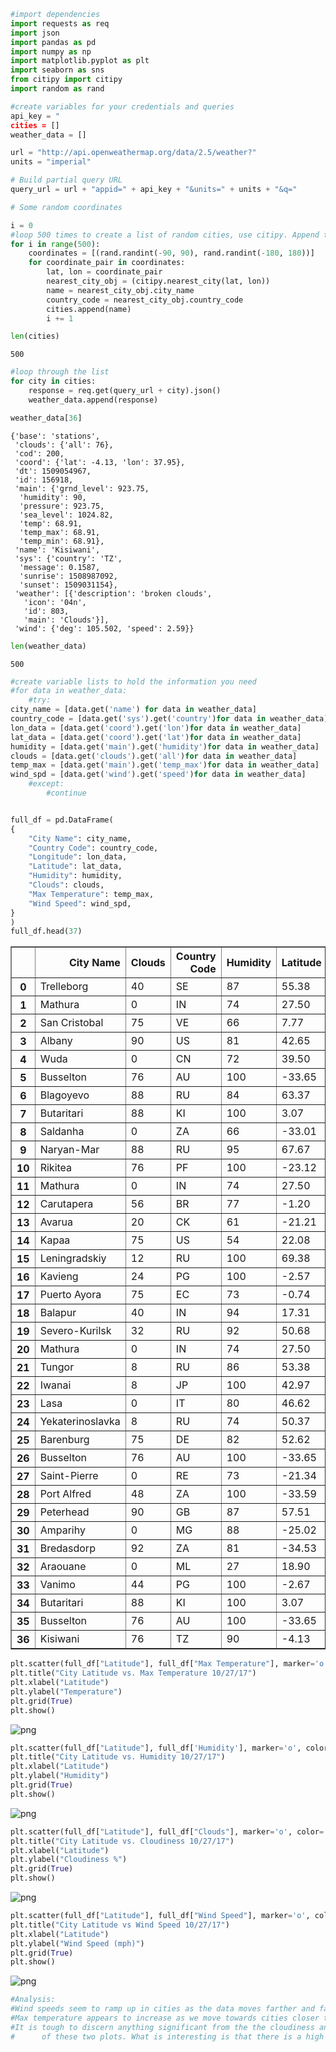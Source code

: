

```python
#import dependencies
import requests as req
import json
import pandas as pd
import numpy as np
import matplotlib.pyplot as plt
import seaborn as sns
from citipy import citipy
import random as rand
```


```python
#create variables for your credentials and queries
api_key = "
cities = []
weather_data = []

url = "http://api.openweathermap.org/data/2.5/weather?"
units = "imperial"

# Build partial query URL
query_url = url + "appid=" + api_key + "&units=" + units + "&q="
```


```python
# Some random coordinates

i = 0
#loop 500 times to create a list of random cities, use citipy. Append those cities to the list
for i in range(500):
    coordinates = [(rand.randint(-90, 90), rand.randint(-180, 180))]
    for coordinate_pair in coordinates:
        lat, lon = coordinate_pair
        nearest_city_obj = (citipy.nearest_city(lat, lon))
        name = nearest_city_obj.city_name
        country_code = nearest_city_obj.country_code
        cities.append(name)    
        i += 1

```


```python
len(cities)
```




    500




```python
#loop through the list
for city in cities:
    response = req.get(query_url + city).json()
    weather_data.append(response)

```


```python
weather_data[36]
```




    {'base': 'stations',
     'clouds': {'all': 76},
     'cod': 200,
     'coord': {'lat': -4.13, 'lon': 37.95},
     'dt': 1509054967,
     'id': 156918,
     'main': {'grnd_level': 923.75,
      'humidity': 90,
      'pressure': 923.75,
      'sea_level': 1024.82,
      'temp': 68.91,
      'temp_max': 68.91,
      'temp_min': 68.91},
     'name': 'Kisiwani',
     'sys': {'country': 'TZ',
      'message': 0.1587,
      'sunrise': 1508987092,
      'sunset': 1509031154},
     'weather': [{'description': 'broken clouds',
       'icon': '04n',
       'id': 803,
       'main': 'Clouds'}],
     'wind': {'deg': 105.502, 'speed': 2.59}}




```python
len(weather_data)
```




    500




```python
#create variable lists to hold the information you need
#for data in weather_data:   
    #try:
city_name = [data.get('name') for data in weather_data]
country_code = [data.get('sys').get('country')for data in weather_data]
lon_data = [data.get('coord').get('lon')for data in weather_data]
lat_data = [data.get('coord').get('lat')for data in weather_data]
humidity = [data.get('main').get('humidity')for data in weather_data]
clouds = [data.get('clouds').get('all')for data in weather_data]
temp_max = [data.get('main').get('temp_max')for data in weather_data]
wind_spd = [data.get('wind').get('speed')for data in weather_data]
    #except:
        #continue


full_df = pd.DataFrame(
{
    "City Name": city_name,
    "Country Code": country_code,
    "Longitude": lon_data,
    "Latitude": lat_data,
    "Humidity": humidity,
    "Clouds": clouds,
    "Max Temperature": temp_max,
    "Wind Speed": wind_spd,
}
)
full_df.head(37)
```




<div>
<style>
    .dataframe thead tr:only-child th {
        text-align: right;
    }

    .dataframe thead th {
        text-align: left;
    }

    .dataframe tbody tr th {
        vertical-align: top;
    }
</style>
<table border="1" class="dataframe">
  <thead>
    <tr style="text-align: right;">
      <th></th>
      <th>City Name</th>
      <th>Clouds</th>
      <th>Country Code</th>
      <th>Humidity</th>
      <th>Latitude</th>
      <th>Longitude</th>
      <th>Max Temperature</th>
      <th>Wind Speed</th>
    </tr>
  </thead>
  <tbody>
    <tr>
      <th>0</th>
      <td>Trelleborg</td>
      <td>40</td>
      <td>SE</td>
      <td>87</td>
      <td>55.38</td>
      <td>13.16</td>
      <td>51.80</td>
      <td>14.99</td>
    </tr>
    <tr>
      <th>1</th>
      <td>Mathura</td>
      <td>0</td>
      <td>IN</td>
      <td>74</td>
      <td>27.50</td>
      <td>77.68</td>
      <td>64.23</td>
      <td>2.82</td>
    </tr>
    <tr>
      <th>2</th>
      <td>San Cristobal</td>
      <td>75</td>
      <td>VE</td>
      <td>66</td>
      <td>7.77</td>
      <td>-72.22</td>
      <td>84.20</td>
      <td>11.41</td>
    </tr>
    <tr>
      <th>3</th>
      <td>Albany</td>
      <td>90</td>
      <td>US</td>
      <td>81</td>
      <td>42.65</td>
      <td>-73.76</td>
      <td>51.80</td>
      <td>6.93</td>
    </tr>
    <tr>
      <th>4</th>
      <td>Wuda</td>
      <td>0</td>
      <td>CN</td>
      <td>72</td>
      <td>39.50</td>
      <td>106.71</td>
      <td>30.16</td>
      <td>2.48</td>
    </tr>
    <tr>
      <th>5</th>
      <td>Busselton</td>
      <td>76</td>
      <td>AU</td>
      <td>100</td>
      <td>-33.65</td>
      <td>115.33</td>
      <td>59.37</td>
      <td>19.26</td>
    </tr>
    <tr>
      <th>6</th>
      <td>Blagoyevo</td>
      <td>88</td>
      <td>RU</td>
      <td>84</td>
      <td>63.37</td>
      <td>47.92</td>
      <td>25.17</td>
      <td>3.83</td>
    </tr>
    <tr>
      <th>7</th>
      <td>Butaritari</td>
      <td>88</td>
      <td>KI</td>
      <td>100</td>
      <td>3.07</td>
      <td>172.79</td>
      <td>82.68</td>
      <td>8.86</td>
    </tr>
    <tr>
      <th>8</th>
      <td>Saldanha</td>
      <td>0</td>
      <td>ZA</td>
      <td>66</td>
      <td>-33.01</td>
      <td>17.94</td>
      <td>51.80</td>
      <td>14.99</td>
    </tr>
    <tr>
      <th>9</th>
      <td>Naryan-Mar</td>
      <td>88</td>
      <td>RU</td>
      <td>95</td>
      <td>67.67</td>
      <td>53.09</td>
      <td>30.88</td>
      <td>15.68</td>
    </tr>
    <tr>
      <th>10</th>
      <td>Rikitea</td>
      <td>76</td>
      <td>PF</td>
      <td>100</td>
      <td>-23.12</td>
      <td>-134.97</td>
      <td>71.29</td>
      <td>3.60</td>
    </tr>
    <tr>
      <th>11</th>
      <td>Mathura</td>
      <td>0</td>
      <td>IN</td>
      <td>74</td>
      <td>27.50</td>
      <td>77.68</td>
      <td>64.23</td>
      <td>2.82</td>
    </tr>
    <tr>
      <th>12</th>
      <td>Carutapera</td>
      <td>56</td>
      <td>BR</td>
      <td>77</td>
      <td>-1.20</td>
      <td>-46.02</td>
      <td>82.54</td>
      <td>13.00</td>
    </tr>
    <tr>
      <th>13</th>
      <td>Avarua</td>
      <td>20</td>
      <td>CK</td>
      <td>61</td>
      <td>-21.21</td>
      <td>-159.78</td>
      <td>78.80</td>
      <td>10.29</td>
    </tr>
    <tr>
      <th>14</th>
      <td>Kapaa</td>
      <td>75</td>
      <td>US</td>
      <td>54</td>
      <td>22.08</td>
      <td>-159.32</td>
      <td>80.60</td>
      <td>9.17</td>
    </tr>
    <tr>
      <th>15</th>
      <td>Leningradskiy</td>
      <td>12</td>
      <td>RU</td>
      <td>100</td>
      <td>69.38</td>
      <td>178.42</td>
      <td>19.36</td>
      <td>6.62</td>
    </tr>
    <tr>
      <th>16</th>
      <td>Kavieng</td>
      <td>24</td>
      <td>PG</td>
      <td>100</td>
      <td>-2.57</td>
      <td>150.80</td>
      <td>81.10</td>
      <td>6.40</td>
    </tr>
    <tr>
      <th>17</th>
      <td>Puerto Ayora</td>
      <td>75</td>
      <td>EC</td>
      <td>73</td>
      <td>-0.74</td>
      <td>-90.35</td>
      <td>73.40</td>
      <td>9.17</td>
    </tr>
    <tr>
      <th>18</th>
      <td>Balapur</td>
      <td>40</td>
      <td>IN</td>
      <td>94</td>
      <td>17.31</td>
      <td>78.48</td>
      <td>68.00</td>
      <td>4.70</td>
    </tr>
    <tr>
      <th>19</th>
      <td>Severo-Kurilsk</td>
      <td>32</td>
      <td>RU</td>
      <td>92</td>
      <td>50.68</td>
      <td>156.12</td>
      <td>39.25</td>
      <td>26.31</td>
    </tr>
    <tr>
      <th>20</th>
      <td>Mathura</td>
      <td>0</td>
      <td>IN</td>
      <td>74</td>
      <td>27.50</td>
      <td>77.68</td>
      <td>64.23</td>
      <td>2.82</td>
    </tr>
    <tr>
      <th>21</th>
      <td>Tungor</td>
      <td>8</td>
      <td>RU</td>
      <td>86</td>
      <td>53.38</td>
      <td>142.96</td>
      <td>31.92</td>
      <td>18.92</td>
    </tr>
    <tr>
      <th>22</th>
      <td>Iwanai</td>
      <td>8</td>
      <td>JP</td>
      <td>100</td>
      <td>42.97</td>
      <td>140.51</td>
      <td>44.16</td>
      <td>2.59</td>
    </tr>
    <tr>
      <th>23</th>
      <td>Lasa</td>
      <td>0</td>
      <td>IT</td>
      <td>80</td>
      <td>46.62</td>
      <td>10.70</td>
      <td>50.00</td>
      <td>2.24</td>
    </tr>
    <tr>
      <th>24</th>
      <td>Yekaterinoslavka</td>
      <td>8</td>
      <td>RU</td>
      <td>74</td>
      <td>50.37</td>
      <td>129.11</td>
      <td>20.04</td>
      <td>9.19</td>
    </tr>
    <tr>
      <th>25</th>
      <td>Barenburg</td>
      <td>75</td>
      <td>DE</td>
      <td>82</td>
      <td>52.62</td>
      <td>8.80</td>
      <td>55.40</td>
      <td>9.17</td>
    </tr>
    <tr>
      <th>26</th>
      <td>Busselton</td>
      <td>76</td>
      <td>AU</td>
      <td>100</td>
      <td>-33.65</td>
      <td>115.33</td>
      <td>59.37</td>
      <td>19.26</td>
    </tr>
    <tr>
      <th>27</th>
      <td>Saint-Pierre</td>
      <td>0</td>
      <td>RE</td>
      <td>73</td>
      <td>-21.34</td>
      <td>55.48</td>
      <td>73.40</td>
      <td>5.82</td>
    </tr>
    <tr>
      <th>28</th>
      <td>Port Alfred</td>
      <td>48</td>
      <td>ZA</td>
      <td>100</td>
      <td>-33.59</td>
      <td>26.89</td>
      <td>57.16</td>
      <td>21.16</td>
    </tr>
    <tr>
      <th>29</th>
      <td>Peterhead</td>
      <td>90</td>
      <td>GB</td>
      <td>87</td>
      <td>57.51</td>
      <td>-1.80</td>
      <td>48.20</td>
      <td>11.41</td>
    </tr>
    <tr>
      <th>30</th>
      <td>Amparihy</td>
      <td>0</td>
      <td>MG</td>
      <td>88</td>
      <td>-25.02</td>
      <td>46.97</td>
      <td>75.20</td>
      <td>13.87</td>
    </tr>
    <tr>
      <th>31</th>
      <td>Bredasdorp</td>
      <td>92</td>
      <td>ZA</td>
      <td>81</td>
      <td>-34.53</td>
      <td>20.04</td>
      <td>50.00</td>
      <td>4.70</td>
    </tr>
    <tr>
      <th>32</th>
      <td>Araouane</td>
      <td>0</td>
      <td>ML</td>
      <td>27</td>
      <td>18.90</td>
      <td>-3.53</td>
      <td>72.69</td>
      <td>4.61</td>
    </tr>
    <tr>
      <th>33</th>
      <td>Vanimo</td>
      <td>44</td>
      <td>PG</td>
      <td>100</td>
      <td>-2.67</td>
      <td>141.30</td>
      <td>83.35</td>
      <td>6.40</td>
    </tr>
    <tr>
      <th>34</th>
      <td>Butaritari</td>
      <td>88</td>
      <td>KI</td>
      <td>100</td>
      <td>3.07</td>
      <td>172.79</td>
      <td>82.68</td>
      <td>8.86</td>
    </tr>
    <tr>
      <th>35</th>
      <td>Busselton</td>
      <td>76</td>
      <td>AU</td>
      <td>100</td>
      <td>-33.65</td>
      <td>115.33</td>
      <td>59.37</td>
      <td>19.26</td>
    </tr>
    <tr>
      <th>36</th>
      <td>Kisiwani</td>
      <td>76</td>
      <td>TZ</td>
      <td>90</td>
      <td>-4.13</td>
      <td>37.95</td>
      <td>68.91</td>
      <td>2.59</td>
    </tr>
  </tbody>
</table>
</div>




```python
plt.scatter(full_df["Latitude"], full_df["Max Temperature"], marker='o', color='b', edgecolor="black", linewidth=1)
plt.title("City Latitude vs. Max Temperature 10/27/17")
plt.xlabel("Latitude")
plt.ylabel("Temperature")
plt.grid(True)
plt.show()
```


![png](output_8_0.png)



```python
plt.scatter(full_df["Latitude"], full_df['Humidity'], marker='o', color='r', edgecolor="black", linewidth=1)
plt.title("City Latitude vs. Humidity 10/27/17")
plt.xlabel("Latitude")
plt.ylabel("Humidity")
plt.grid(True)
plt.show()
```


![png](output_9_0.png)



```python
plt.scatter(full_df["Latitude"], full_df["Clouds"], marker='o', color='lightskyblue', edgecolor="black", linewidth=0.65)
plt.title("City Latitude vs. Cloudiness 10/27/17")
plt.xlabel("Latitude")
plt.ylabel("Cloudiness %")
plt.grid(True)
plt.show()
```


![png](output_10_0.png)



```python
plt.scatter(full_df["Latitude"], full_df["Wind Speed"], marker='o', color='b', edgecolor='black', linewidth=0.7)
plt.title("City Latitude vs Wind Speed 10/27/17")
plt.xlabel("Latitude")
plt.ylabel("Wind Speed (mph)")
plt.grid(True)
plt.show()
```


![png](output_11_0.png)



```python
#Analysis:
#Wind speeds seem to ramp up in cities as the data moves farther and farther away from the equator.
#Max temperature appears to increase as we move towards cities closer to the equator.
#It is tough to discern anything significant from the the cloudiness and humid scatter plots. Someone far more versed in geography would probably be better at explaining the behavior
#      of these two plots. What is interesting is that there is a high percentage of clouds between 40 degrees and 80 degrees north of the equator.
```
